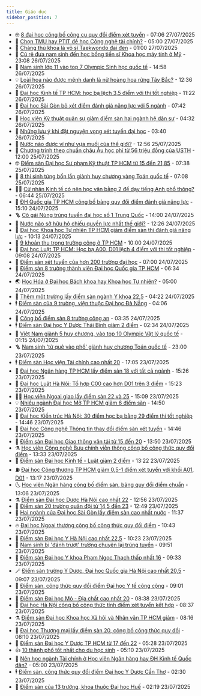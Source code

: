 ```yaml
---
title: Giáo dục
sidebar_position: 7
---
```


<!-- vnexpress-giao-duc:START -->
- 🤓 [8 đại học công bố công cụ quy đổi điểm xét tuyển](https://vnexpress.net/8-dai-hoc-cong-bo-cong-cu-quy-doi-diem-xet-tuyen-4919371.html) - 07:06 27/07/2025
- 🦆 [Chọn TMU hay PTIT để học Công nghệ tài chính?](https://vnexpress.net/chon-tmu-hay-ptit-de-hoc-cong-nghe-tai-chinh-4918803.html) - 05:00 27/07/2025
- 🦩 [Chàng thủ khoa là võ sĩ Taekwondo đai đen](https://vnexpress.net/chang-thu-khoa-la-vo-si-taekwondo-dai-den-4918406.html) - 01:00 27/07/2025
- 🌮 [Cú rẽ đưa nam sinh đến học bổng tiến sĩ Khoa học máy tính ở Mỹ](https://vnexpress.net/cu-re-dua-nam-sinh-den-hoc-bong-tien-si-khoa-hoc-may-tinh-o-my-4919194.html) - 23:08 26/07/2025
- 🔭 [Nam sinh lớp 11 vào top 7 Olympic Sinh học quốc tế](https://vnexpress.net/nam-sinh-lop-11-vao-top-7-olympic-sinh-hoc-quoc-te-4919323.html) - 14:58 26/07/2025
- 💡 [Loài hoa nào được mệnh danh là nữ hoàng hoa rừng Tây Bắc?](https://vnexpress.net/loai-hoa-nao-duoc-menh-danh-la-nu-hoang-hoa-rung-tay-bac-4919302.html) - 12:36 26/07/2025
- 🥰 [Đại học Kinh tế TP HCM: học bạ lệch 3,5 điểm với thi tốt nghiệp](https://vnexpress.net/cong-thuc-quy-doi-diem-chuan-cua-dai-hoc-kinh-te-tp-hcm-2025-4919301.html) - 11:22 26/07/2025
- 🐲 [Đại học Sài Gòn bỏ xét điểm đánh giá năng lực với 5 ngành](https://vnexpress.net/dai-hoc-sai-gon-bo-xet-diem-danh-gia-nang-luc-voi-5-nganh-4919248.html) - 07:42 26/07/2025
- 🦒 [Học viện Kỹ thuật quân sự giảm điểm sàn hai ngành hệ dân sự](https://vnexpress.net/diem-san-hoc-phi-hoc-vien-ky-thuat-quan-su-nam-2025-4919207.html) - 04:32 26/07/2025
- 🦆 [Những lưu ý khi đặt nguyện vọng xét tuyển đại học](https://vnexpress.net/nhung-luu-y-khi-dat-nguyen-vong-xet-tuyen-dai-hoc-4916955.html) - 03:40 26/07/2025
- 🧰 [Nước nào được ví như vựa muối của thế giới?](https://vnexpress.net/nuoc-nao-duoc-vi-nhu-vua-muoi-cua-the-gioi-4918975.html) - 12:56 25/07/2025
- 🐘 [Chương trình theo chuẩn châu Âu học phí từ 56 triệu đồng của USTH](https://vnexpress.net/chuong-trinh-theo-chuan-chau-au-hoc-phi-tu-56-trieu-dong-cua-usth-4919029.html) - 12:00 25/07/2025
- 🤓 [Điểm sàn Đại học Sư phạm Kỹ thuật TP HCM từ 15 đến 21,85](https://vnexpress.net/diem-san-dai-hoc-su-pham-ky-thuat-tp-hcm-tu-15-den-21-85-4917758.html) - 07:38 25/07/2025
- 🧰 [8 thí sinh từng bốn lần giành huy chương vàng Toán quốc tế](https://vnexpress.net/8-thi-sinh-tung-bon-lan-gianh-huy-chuong-vang-toan-quoc-te-4918442.html) - 07:08 25/07/2025
- 🧑‍💻 [Cử nhân Kinh tế có nên học văn bằng 2 để dạy tiếng Anh phổ thông?](https://vnexpress.net/cu-nhan-kinh-te-co-nen-hoc-van-bang-2-de-day-tieng-anh-pho-thong-4916850.html) - 06:44 25/07/2025
- 🫶 [ĐH Quốc gia TP HCM công bố bảng quy đổi điểm đánh giá năng lực](https://vnexpress.net/bang-quy-doi-diem-thi-danh-gia-nang-luc-dai-hoc-quoc-gia-tp-hcm-2025-4918588.html) - 15:10 24/07/2025
- 🪜 [Cô gái Nùng trúng tuyển đại học số 1 Trung Quốc](https://vnexpress.net/co-gai-nung-trung-tuyen-dai-hoc-so-1-trung-quoc-4917305.html) - 14:00 24/07/2025
- 🎊 [Nước nào sở hữu hộ chiếu quyền lực nhất thế giới?](https://vnexpress.net/nuoc-nao-so-huu-ho-chieu-quyen-luc-nhat-the-gioi-4918544.html) - 12:26 24/07/2025
- 🧐 [Đại học Khoa học Tự nhiên TP HCM giảm điểm sàn thi đánh giá năng lực](https://vnexpress.net/diem-san-dai-hoc-khoa-hoc-tu-nhien-tp-hcm-nam-2025-sau-khi-dieu-chinh-4918501.html) - 10:13 24/07/2025
- 🌈 [9 khoản thu trong trường công ở TP HCM](https://vnexpress.net/9-khoan-thu-trong-truong-cong-o-tp-hcm-4918530.html) - 10:00 24/07/2025
- 🥰 [Đại học Luật TP HCM: Học bạ A00, D01 lệch 4 điểm với thi tốt nghiệp](https://vnexpress.net/cong-thuc-quy-doi-diem-chuan-cua-dai-hoc-luat-tp-hcm-2025-4918029.html) - 09:08 24/07/2025
- 🎡 [Điểm sàn xét tuyển của hơn 200 trường đại học](https://vnexpress.net/diem-san-xet-tuyen-cua-hon-200-truong-dai-hoc-nam-2025-4917523.html) - 07:00 24/07/2025
- 🎊 [Điểm sàn 8 trường thành viên Đại học Quốc gia TP HCM](https://vnexpress.net/diem-san-8-truong-thanh-vien-dai-hoc-quoc-gia-tp-hcm-4918363.html) - 06:34 24/07/2025
- 🌏 [Học Hóa ở Đại học Bách khoa hay Khoa học Tự nhiên?](https://vnexpress.net/hoc-hoa-o-dai-hoc-bach-khoa-hay-khoa-hoc-tu-nhien-4916759.html) - 05:00 24/07/2025
- 🥸 [Thêm một trường lấy điểm sàn ngành Y khoa 22,5](https://vnexpress.net/diem-san-hoc-phi-dai-hoc-y-duoc-thai-nguyen-nam-2025-4918326.html) - 04:22 24/07/2025
- 🕴 [Điểm sàn của 9 trường, viện thuộc Đại học Đà Nẵng](https://vnexpress.net/diem-san-cua-9-truong-vien-thuoc-dai-hoc-da-nang-4918283.html) - 04:06 24/07/2025
- 💂 [Công bố điểm sàn 8 trường công an](https://vnexpress.net/diem-san-8-truong-cong-an-nam-2025-4918276.html) - 03:35 24/07/2025
- 🕴 [Điểm sàn Đại học Y Dược Thái Bình giảm 2 điểm](https://vnexpress.net/diem-san-dai-hoc-y-duoc-thai-binh-giam-2-diem-4918205.html) - 02:34 24/07/2025
- 🌋 [Việt Nam giành 5 huy chương, vào top 10 Olympic Vật lý quốc tế](https://vnexpress.net/viet-nam-gianh-5-huy-chuong-vao-top-10-olympic-vat-ly-quoc-te-4918186.html) - 01:15 24/07/2025
- 🪜 [Nam sinh &#39;từ quê vào phố&#39; giành huy chương Toán quốc tế](https://vnexpress.net/nam-sinh-tu-que-vao-pho-gianh-huy-chuong-toan-quoc-te-4917943.html) - 23:00 23/07/2025
- 🕴 [Điểm sàn Học viện Tài chính cao nhất 20](https://vnexpress.net/diem-san-hoc-vien-tai-chinh-cao-nhat-20-4918142.html) - 17:05 23/07/2025
- 🎃 [Đại học Ngân hàng TP HCM lấy điểm sàn 18 với tất cả ngành](https://vnexpress.net/diem-san-dai-hoc-ngan-hang-tp-hcm-2025-4918145.html) - 15:26 23/07/2025
- 🦏 [Đại học Luật Hà Nội: Tổ hợp C00 cao hơn D01 trên 3 điểm](https://vnexpress.net/diem-san-cong-thuc-quy-doi-diem-dai-hoc-luat-ha-noi-nam-2025-4918141.html) - 15:23 23/07/2025
- 🧑‍🏫 [Học viện Ngoại giao lấy điểm sàn 22 và 25](https://vnexpress.net/diem-san-hoc-vien-ngoai-giao-2025-4918137.html) - 15:09 23/07/2025
- 💡 [Nhiều ngành Đại học Mở TP HCM giảm 6 điểm sàn](https://vnexpress.net/diem-san-dai-hoc-mo-tp-hcm-2025-chi-tiet-4917959.html) - 14:50 23/07/2025
- 🐎 [Đại học Kiến trúc Hà Nội: 30 điểm học bạ bằng 29 điểm thi tốt nghiệp](https://vnexpress.net/dai-hoc-kien-truc-ha-noi-30-diem-hoc-ba-bang-29-diem-thi-tot-nghiep-4918059.html) - 14:46 23/07/2025
- 🧰 [Đại học Công nghệ Thông tin thay đổi điểm sàn xét tuyển](https://vnexpress.net/diem-san-dai-hoc-cong-nghe-thong-tin-nam-2025-sau-thay-doi-4918132.html) - 14:46 23/07/2025
- 🙉 [Điểm sàn Đại học Giao thông vận tải từ 15 đến 20](https://vnexpress.net/diem-san-bang-quy-doi-diem-chuan-dai-hoc-giao-thong-van-tai-2025-4918112.html) - 13:50 23/07/2025
- ⚗️ [Học viện Công nghệ Bưu chính viễn thông công bố công thức quy đổi điểm](https://vnexpress.net/cong-thuc-quy-doi-diem-hoc-vien-cong-nghe-buu-chinh-vien-thong-nam-2025-4918130.html) - 13:33 23/07/2025
- 🌝 [Điểm sàn Đại học Kinh tế - Luật giảm 2 điểm](https://vnexpress.net/diem-san-dai-hoc-kinh-te-luat-giam-2-diem-4917891.html) - 13:22 23/07/2025
- ⛽️ [Đại học Công thương TP HCM giảm 0,5-1 điểm xét tuyển với khối A01, D01](https://vnexpress.net/cong-thuc-quy-doi-diem-chuan-cua-dai-hoc-cong-thuong-tp-hcm-2025-4918069.html) - 13:17 23/07/2025
- 🌜 [Học viện Ngân hàng công bố điểm sàn, bảng quy đổi điểm chuẩn](https://vnexpress.net/diem-san-hoc-phi-bang-quy-doi-diem-hoc-vien-ngan-hang-nam-2025-4918030.html) - 13:06 23/07/2025
- ⚗️ [Điểm sàn Đại học Dược Hà Nội cao nhất 22](https://vnexpress.net/diem-san-dai-hoc-duoc-ha-noi-cao-nhat-22-4918081.html) - 12:56 23/07/2025
- 🧰 [Điểm sàn 20 trường quân đội từ 14,5 đến 23](https://vnexpress.net/diem-san-bang-quy-doi-diem-20-truong-quan-doi-nam-2025-4918098.html) - 12:49 23/07/2025
- 🤗 [Hai ngành của Đại học Sài Gòn lấy điểm sàn cao nhất nước](https://vnexpress.net/hai-nganh-cua-dai-hoc-sai-gon-lay-diem-san-cao-nhat-nuoc-4917487.html) - 11:37 23/07/2025
- 🔥 [Đại học Ngoại thương công bố công thức quy đổi điểm](https://vnexpress.net/cong-thuc-quy-doi-diem-dai-hoc-ngoai-thuong-2025-4916830.html) - 10:43 23/07/2025
- 💪 [Điểm sàn Đại học Y Hà Nội cao nhất 22,5](https://vnexpress.net/diem-san-hoc-phi-dai-hoc-y-ha-noi-nam-2025-4917934.html) - 10:23 23/07/2025
- 💂 [Nam sinh bị &#39;đánh trượt&#39; trường chuyên lại trúng tuyển](https://vnexpress.net/nam-sinh-bi-danh-truot-truong-chuyen-lai-trung-tuyen-4918051.html) - 09:51 23/07/2025
- 🌮 [Điểm sàn Đại học Y khoa Phạm Ngọc Thạch thấp nhất 16](https://vnexpress.net/diem-san-dai-hoc-y-khoa-pham-ngoc-thach-thap-nhat-16-4917045.html) - 09:33 23/07/2025
- 🪄 [Điểm sàn trường Y Dược, Đại học Quốc gia Hà Nội cao nhất 20,5](https://vnexpress.net/diem-san-truong-dai-hoc-y-duoc-dai-hoc-quoc-gia-ha-noi-nam-2025-4918025.html) - 09:07 23/07/2025
- 🎡 [Điểm sàn, công thức quy đổi điểm Đại học Y tế công cộng](https://vnexpress.net/diem-san-cong-thuc-quy-doi-diem-dai-hoc-y-te-cong-cong-4917822.html) - 09:01 23/07/2025
- 🌈 [Điểm sàn Đại học Mỏ - Địa chất cao nhất 20](https://vnexpress.net/diem-san-dai-hoc-mo-dia-chat-2025-4917720.html) - 08:38 23/07/2025
- 🎊 [Đại học Hà Nội công bố công thức tính điểm xét tuyển kết hợp](https://vnexpress.net/dai-hoc-ha-noi-cong-bo-cong-thuc-tinh-diem-xet-tuyen-ket-hop-4917909.html) - 08:37 23/07/2025
- ⚗️ [Điểm sàn Đại học Khoa học Xã hội và Nhân văn TP HCM giảm](https://vnexpress.net/diem-san-dai-hoc-khoa-hoc-xa-hoi-va-nhan-van-tp-hcm-nam-2025-4917879.html) - 08:16 23/07/2025
- 🌁 [Đại học Thương mại lấy điểm sàn 20, công bố công thức quy đổi](https://vnexpress.net/diem-san-cong-thuc-quy-doi-diem-dai-hoc-thuong-mai-2025-4917699.html) - 08:10 23/07/2025
- 🦏 [Điểm sàn Đại học Y Dược TP HCM từ 17 đến 22](https://vnexpress.net/diem-san-dai-hoc-y-duoc-tp-hcm-tu-17-den-22-4917743.html) - 05:28 23/07/2025
- 👍 [10 thành phố tốt nhất cho du học sinh](https://vnexpress.net/10-thanh-pho-tot-nhat-cho-du-hoc-sinh-4917876.html) - 05:10 23/07/2025
- 🌈 [Nên học ngành Tài chính ở Học viện Ngân hàng hay ĐH Kinh tế Quốc dân?](https://vnexpress.net/nen-hoc-nganh-tai-chinh-o-hoc-vien-ngan-hang-hay-dh-kinh-te-quoc-dan-4916758.html) - 05:00 23/07/2025
- 🕴 [Điểm sàn, công thức quy đổi điểm Đại học Y Dược Cần Thơ](https://vnexpress.net/diem-san-cong-thuc-quy-doi-diem-dai-hoc-y-duoc-can-tho-4917639.html) - 02:30 23/07/2025
- 🧰 [Điểm sàn của 13 trường, khoa thuộc Đại học Huế](https://vnexpress.net/diem-san-cua-13-truong-khoa-thuoc-dai-hoc-hue-4917654.html) - 02:19 23/07/2025<!-- vnexpress-giao-duc:END -->
